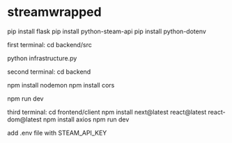 # streamwrapped

pip install flask
pip install python-steam-api
pip install python-dotenv

first terminal:
cd backend/src

python infrastructure.py

second terminal:
cd backend

npm install nodemon
npm install cors

npm run dev

third terminal:
cd frontend/client
npm install next@latest react@latest react-dom@latest
npm install axios
npm run dev

add .env file with STEAM_API_KEY
